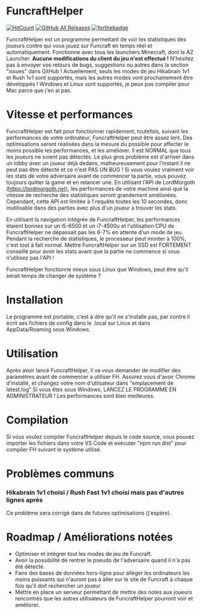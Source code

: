 # FuncraftHelper
[![HitCount](http://hits.dwyl.com/MasterIO02/FuncraftHelper.svg)](http://hits.dwyl.com/MasterIO02/FuncraftHelper)
[![GitHub All Releases](https://img.shields.io/github/downloads/MasterIO02/FuncraftHelper/total.svg)](https://github.com/MasterIO02/FuncraftHelper/releases/)
[![forthebadge](https://forthebadge.com/images/badges/compatibility-club-penguin.svg)](https://forthebadge.com)

FuncraftHelper est un programme permettant de voir les statistiques des joueurs contre qui vous jouez sur Funcraft en temps réel et automatiquement.
Fonctionne avec tous les launchers Minecraft, dont le AZ Launcher. **Aucune modifications du client du jeu n'est effectué !**
N'hésitez pas à envoyer vos retours de bugs, suggestions ou autres dans la section "issues" dans GitHub !
Actuellement, seuls les modes de jeu Hikabrain 1v1 et Rush 1v1 sont supportés, mais les autres modes vont prochainement être développés !
Windows et Linux sont supportés, je peux pas compiler pour Mac parce que j'en ai pas.

# Vitesse et performances
FuncraftHelper est fait pour fonctionner rapidement, toutefois, suivant les performances de votre ordinateur, FuncraftHelper peut être assez lent. Des optimisations seront réalisées dans la mesure du possible pour affecter le moins possible les performances, et les améliorer.
Il est NORMAL que tous les joueurs ne soient pas détectés. Le plus gros problème est d'arriver dans un lobby avec un joueur déjà dedans, malheureusement pour l'instant il ne peut pas être détecté et ce n'est PAS UN BUG ! Si vous voulez vraiment voir les stats de votre adversaire avant de commencer la partie, vous pouvez toujours quitter la game et en relancer une.
En utilisant l'API de LordMorgoth (https://lordmorgoth.net), les performances de votre machine ainsi que la vitesse de recherche des statistiques seront grandement améliorées. Cependant, cette API est limitée à 1 requête toutes les 10 secondes, donc inutilisable dans des parties avec plus d'un joueur a trouver les stats.

En utilisant la navigation intégrée de FuncraftHelper, les performances étaient bonnes sur un i5-6500 et un i7-4500u et l'utilisation CPU de FuncraftHelper ne dépassait pas les 6-7% en attente d'un mode de jeu. 
Pendant la recherche de statistiques, le processeur peut monter à 100%, c'est tout à fait normal. Mettre FuncraftHelper sur un SSD est FORTEMENT conseillé pour avoir les stats avant que la partie ne commence si vous n'utilisez pas l'API !

FuncraftHelper fonctionne mieux sous Linux que Windows, peut être qu'il serait temps de changer de système ?

# Installation
Le programme est portable, c'est à dire qu'il ne s'installe pas, par contre il écrit ses fichiers de config dans le .local sur Linux et dans AppData/Roaming sous Windows.

# Utilisation
Après avoir lancé FuncraftHelper, il va vous demander de modifier des paramètres avant de commencer a utiliser FH.
Assurez vous d'avoir Chrome d'installé, et changez votre nom d'utilsateur dans "emplacement de latest.log"
Si vous êtes sous Windows, LANCEZ LE PROGRAMME EN ADMINISTRATEUR ! Les performances sont bien meilleures. 

# Compilation
Si vous voulez compiler FuncraftHelper depuis le code source, vous pouvez importer les fichiers dans votre VS Code et exécuter "npm run dist" pour compiler FH suivant le système utilisé. 

# Problèmes communs
### Hikabrain 1v1 choisi / Rush Fast 1v1 choisi mais pas d'autres lignes après
Ce problème sera corrigé dans de futures optimisations (j'espère).

# Roadmap / Améliorations notées
- Optimiser et intégrer tout les modes de jeu de Funcraft.
- Avoir la possibilité de rentrer le pseudo de l'adversaire quand il n'a pas été détecté.
- Faire des bases de données hors-ligne pour alléger les ordinateurs les moins puissants qui n'auront pas à aller sur le site de Funcraft à chaque fois qu'il doit rechercher un joueur
- Mettre en place un serveur permettant de mettre des notes aux joueurs rencontrés que les autres utilisateurs de FuncraftHelper pourront voir et améliorer.
